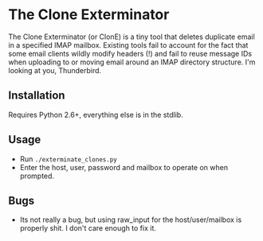The Clone Exterminator
======================

The Clone Exterminator (or ClonE) is a tiny tool that deletes duplicate email
in a specified IMAP mailbox. Existing tools fail to account for the fact that
some email clients wildly modify headers (!) and fail to reuse message IDs when
uploading to or moving email around an IMAP directory structure. I'm looking at
you, Thunderbird.

Installation
------------

Requires Python 2.6+, everything else is in the stdlib.

Usage
-----

* Run `./exterminate_clones.py`
* Enter the host, user, password and mailbox to operate on when prompted.

Bugs
----

* Its not really a bug, but using raw_input for the host/user/mailbox is
  properly shit. I don't care enough to fix it.
